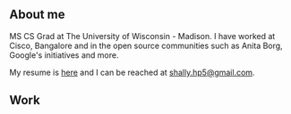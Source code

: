 ## About me

MS CS Grad at The University of Wisconsin - Madison. I have worked at Cisco, Bangalore and in the open source communities such as Anita Borg, Google's initiatives and more.

My resume is [here](https://drive.google.com/file/d/15bApx9t2OdU1FUjOy5pYh-yvnn-6Okvp/view?usp=sharing) and I can be reached at <shally.hp5@gmail.com>.

## Work
